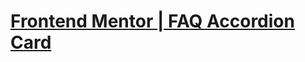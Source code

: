<h1>
  <a href="https://ejerciciosfrontendmentor.github.io/faq-accordion-card-main/">
  Frontend Mentor | FAQ Accordion Card
  </a>
</h1>